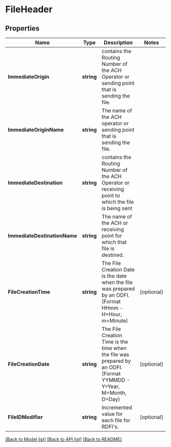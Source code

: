 # FileHeader

## Properties

Name | Type | Description | Notes
------------ | ------------- | ------------- | -------------
**ImmediateOrigin** | **string** | contains the Routing Number of the ACH Operator or sending point that is sending the file. | 
**ImmediateOriginName** | **string** | The name of the ACH operator or sending point that is sending the file. | 
**ImmediateDestination** | **string** | contains the Routing Number of the ACH Operator or receiving point to which the file is being sent | 
**ImmediateDestinationName** | **string** | The name of the ACH or receiving point for which that file is destined. | 
**FileCreationTime** | **string** | The File Creation Date is the date when the file was prepared by an ODFI. (Format HHmm - H&#x3D;Hour, m&#x3D;Minute) | [optional] 
**FileCreationDate** | **string** | The File Creation Time is the time when the file was prepared by an ODFI. (Format YYMMDD - Y&#x3D;Year, M&#x3D;Month, D&#x3D;Day) | [optional] 
**FileIDModifier** | **string** | Incremented value for each file for RDFI&#39;s. | [optional] 

[[Back to Model list]](../README.md#documentation-for-models) [[Back to API list]](../README.md#documentation-for-api-endpoints) [[Back to README]](../README.md)


